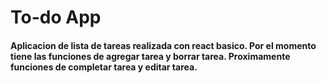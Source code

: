 # To-do App

#### Aplicacion de lista de tareas realizada con react basico. Por el momento tiene las funciones de agregar tarea y borrar tarea. Proximamente funciones de completar tarea y editar tarea.

